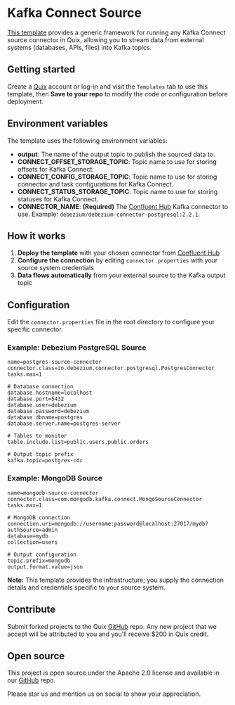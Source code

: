 # Kafka Connect Source

[This template](https://github.com/quixio/quix-samples/tree/main/shell/kafka-connect-source) provides a generic framework for running any Kafka Connect source connector in Quix, allowing you to stream data from external systems (databases, APIs, files) into Kafka topics.

## Getting started

Create a [Quix](https://portal.cloud.quix.io/signup?utm_campaign=github) account or log-in and visit the `Templates` tab to use this template, then **Save to your repo** to modify the code or configuration before deployment.

## Environment variables

The template uses the following environment variables:

- **output**: The name of the output topic to publish the sourced data to.
- **CONNECT_OFFSET_STORAGE_TOPIC**: Topic name to use for storing offsets for Kafka Connect.
- **CONNECT_CONFIG_STORAGE_TOPIC**: Topic name to use for storing connector and task configurations for Kafka Connect.
- **CONNECT_STATUS_STORAGE_TOPIC**: Topic name to use for storing statuses for Kafka Connect.
- **CONNECTOR_NAME**: **(Required)** The [Confluent Hub](https://www.confluent.io/hub) Kafka connector to use. Example: `debezium/debezium-connector-postgresql:2.2.1`.

## How it works

1. **Deploy the template** with your chosen connector from [Confluent Hub](https://www.confluent.io/hub)
2. **Configure the connection** by editing `connector.properties` with your source system credentials
3. **Data flows automatically** from your external source to the Kafka output topic

## Configuration

Edit the `connector.properties` file in the root directory to configure your specific connector.

### Example: Debezium PostgreSQL Source
```properties
name=postgres-source-connector
connector.class=io.debezium.connector.postgresql.PostgresConnector
tasks.max=1

# Database connection
database.hostname=localhost
database.port=5432
database.user=debezium
database.password=debezium
database.dbname=postgres
database.server.name=postgres-server

# Tables to monitor
table.include.list=public.users,public.orders

# Output topic prefix
kafka.topic=postgres-cdc
```

### Example: MongoDB Source
```properties
name=mongodb-source-connector
connector.class=com.mongodb.kafka.connect.MongoSourceConnector
tasks.max=1

# MongoDB connection
connection.uri=mongodb://username:password@localhost:27017/mydb?authSource=admin
database=mydb
collection=users

# Output configuration
topic.prefix=mongodb
output.format.value=json
```

**Note:** This template provides the infrastructure; you supply the connection details and credentials specific to your source system.

## Contribute

Submit forked projects to the Quix [GitHub](https://github.com/quixio/quix-samples) repo. Any new project that we accept will be attributed to you and you'll receive $200 in Quix credit.

## Open source

This project is open source under the Apache 2.0 license and available in our [GitHub](https://github.com/quixio/quix-samples) repo.

Please star us and mention us on social to show your appreciation.
